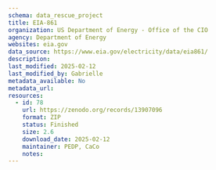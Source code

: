 ```yaml
---
schema: data_rescue_project 
title: EIA-861
organization: US Department of Energy - Office of the CIO
agency: Department of Energy
websites: eia.gov
data_source: https://www.eia.gov/electricity/data/eia861/
description: 
last_modified: 2025-02-12
last_modified_by: Gabrielle
metadata_available: No
metadata_url: 
resources:
  - id: 78
    url: https://zenodo.org/records/13907096
    format: ZIP
    status: Finished
    size: 2.6
    download_date: 2025-02-12
    maintainer: PEDP, CaCo
    notes: 
---
```

